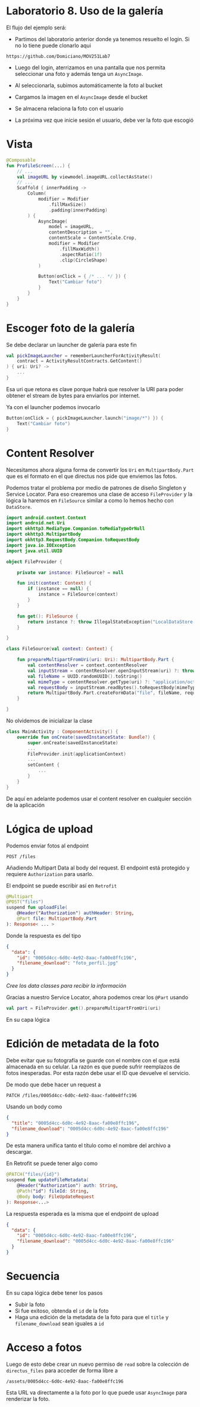 
# Laboratorio 8. Uso de la galería


El flujo del ejemplo será:

- Partimos del laboratorio anterior donde ya tenemos resuelto el login. Si no lo tiene puede clonarlo aqui

```
https://github.com/Domiciano/MOV251Lab7
```

- Luego del login, aterrizamos en una pantalla que nos permita seleccionar una foto y además tenga un `AsyncImage`.

- Al seleccionarla, subimos automáticamente la foto al bucket

- Cargamos la imagen en el `AsyncImage` desde el bucket

- Se almacena relaciona la foto con el usuario

- La próxima vez que inicie sesión el usuario, debe ver la foto que escogió


# Vista

```kt
@Composable
fun ProfileScreen(...) {
    // ...
    val imageURL by viewmodel.imageURL.collectAsState()
    // ...
    Scaffold { innerPadding ->
        Column(
            modifier = Modifier
                .fillMaxSize()
                .padding(innerPadding)
        ) {
            AsyncImage(
                model = imageURL,
                contentDescription = "",
                contentScale = ContentScale.Crop,
                modifier = Modifier
                    .fillMaxWidth()
                    .aspectRatio(1f)
                    .clip(CircleShape)
            )

            Button(onClick = { /* ... */ }) {
                Text("Cambiar foto")
            }
        }
    }
}
```


# Escoger foto de la galería

Se debe declarar un launcher de galería para este fin

```kt
val pickImageLauncher = rememberLauncherForActivityResult(
	contract = ActivityResultContracts.GetContent()
) { uri: Uri? ->
	...
}
```

Esa uri que retona es clave porque habrá que resolver la URI para poder obtener el stream de bytes para enviarlos por internet.


Ya con el launcher podemos invocarlo

```kt
Button(onClick = { pickImageLauncher.launch("image/*") }) {
	Text("Cambiar foto")
}
```


# Content Resolver

Necesitamos ahora alguna forma de convertir los `Uri` en `MultipartBody.Part` que es el formato en el que directus nos pide que enviemos las fotos.

Podemos tratar el problema por medio de patrones de diseño Singleton y Service Locator. Para eso crearemos una clase de acceso `FileProvider` y la lógica la haremos en `FileSource` similar a como lo hemos hecho con `DataStore`.



```kt
import android.content.Context
import android.net.Uri
import okhttp3.MediaType.Companion.toMediaTypeOrNull
import okhttp3.MultipartBody
import okhttp3.RequestBody.Companion.toRequestBody
import java.io.IOException
import java.util.UUID

object FileProvider {

    private var instance: FileSource? = null

    fun init(context: Context) {
        if (instance == null) {
            instance = FileSource(context)
        }
    }

    fun get(): FileSource {
        return instance ?: throw IllegalStateException("LocalDataStore is not initialized")
    }

}

class FileSource(val context: Context) {

    fun prepareMultipartFromUri(uri: Uri): MultipartBody.Part {
        val contentResolver = context.contentResolver
        val inputStream = contentResolver.openInputStream(uri) ?: throw IOException("invalid URI")
        val fileName = UUID.randomUUID().toString()
        val mimeType = contentResolver.getType(uri) ?: "application/octet-stream"
        val requestBody = inputStream.readBytes().toRequestBody(mimeType.toMediaTypeOrNull())
        return MultipartBody.Part.createFormData("file", fileName, requestBody)
    }

}

```

No olvidemos de inicializar la clase

```kt
class MainActivity : ComponentActivity() {
    override fun onCreate(savedInstanceState: Bundle?) {
        super.onCreate(savedInstanceState)
        ...
        FileProvider.init(applicationContext)
        ...
        setContent {
            ...
        }
    }
}
```

De aquí en adelante podemos usar el content resolver en cualquier sección de la aplicación



# Lógica de upload


Podemos enviar fotos al endpoint

```http
POST /files
```

Añadiendo Multipart Data al body del request. El endpoint está protegido y requiere `Authorization` para usarlo.



El endpoint se puede escribir así en `Retrofit`


```kt
@Multipart
@POST("files")
suspend fun uploadFile(
	@Header("Authorization") authHeader: String,
	@Part file: MultipartBody.Part
): Response< ... >
```

Donde la respuesta es del tipo

```json
{
  "data": {
    "id": "0005d4cc-6d0c-4e92-8aac-fa00e8ffc196",
    "filename_download": "foto_perfil.jpg"
  }
}
```

*Cree los data classes para recibir la información*


Gracias a nuestro Service Locator, ahora podemos crear los `@Part` usando

```kt
val part = FileProvider.get().prepareMultipartFromUri(uri)
```

En su capa lógica

# Edición de metadata de la foto

Debe evitar que su fotografía se guarde con el nombre con el que está almacenada en su celular. La razón es que puede sufrir reemplazos de fotos inesperadas. Por esta razón debe usar el ID que devuelve el servicio.

De modo que debe hacer un request a 

```http
PATCH /files/0005d4cc-6d0c-4e92-8aac-fa00e8ffc196
```

Usando un body como

```json
{
  "title": "0005d4cc-6d0c-4e92-8aac-fa00e8ffc196",
  "filename_download": "0005d4cc-6d0c-4e92-8aac-fa00e8ffc196"
}
```

De esta manera unifica tanto el título como el nombre del archivo a descargar.


En Retrofit se puede tener algo como

```kt
@PATCH("files/{id}")
suspend fun updateFileMetadata(
	@Header("Authorization") auth: String,
	@Path("id") fileId: String,
	@Body body: FileUpdateRequest
): Response<...>
```

La respuesta esperada es la misma que el endpoint de upload

```json
{
  "data": {
    "id": "0005d4cc-6d0c-4e92-8aac-fa00e8ffc196",
    "filename_download": "0005d4cc-6d0c-4e92-8aac-fa00e8ffc196"
  }
}
```


# Secuencia
En su capa lógica debe tener los pasos

- Subir la foto
- Si fue exitoso, obtenda el `id` de la foto
- Haga una edición de la metadata de la foto para que el `title` y `filename_download` sean iguales a `id`


# Acceso a fotos

Luego de esto debe crear un nuevo permiso de `read` sobre la colección de `directus_files` para acceder de forma libre a

```
/assets/0005d4cc-6d0c-4e92-8aac-fa00e8ffc196
```

Esta URL va directamente a la foto por lo que puede usar `AsyncImage` para renderizar la foto.

